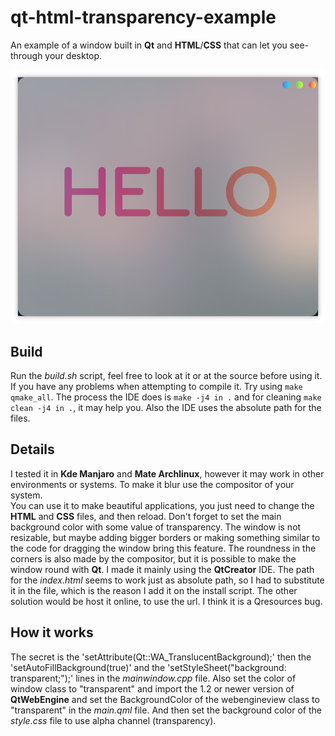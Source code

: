 # qt-html-transparency-example
An example of a window built in **Qt** and **HTML**/**CSS** that can let you see-through your desktop.

![qt-window](futuristic-app.png)

## Build

Run the *build.sh* script, feel free to look at it or at the source before using it. \
If you have any problems when attempting to compile it. Try using `make qmake_all`. The process the IDE does is `make -j4 in .` and for cleaning `make clean -j4 in .`, it may help you. Also the IDE uses the absolute path for the files.

## Details

I tested it in **Kde Manjaro** and **Mate Archlinux**, however it may work in other environments or systems. To make it blur use the compositor of your system. \
You can use it to make beautiful applications, you just need to change the **HTML** and **CSS** files, and then reload. Don't forget to set the main background color with some value of transparency. The window is not resizable, but maybe adding bigger borders or making something similar to the code for dragging the window bring this feature. The roundness in the corners is also made by the compositor, but it is possible to make the window round with **Qt**. I made it mainly using the **QtCreator** IDE. The path for the *index.html* seems to work just as absolute path, so I had to substitute it in the file, which is the reason I add it on the install script. The other solution would be host it online, to use the url. I think it is a Qresources bug.

## How it works

The secret is the 'setAttribute(Qt::WA_TranslucentBackground);' then the 'setAutoFillBackground(true)' and the 'setStyleSheet("background: transparent;");' lines in the *mainwindow.cpp* file. Also set the color of window class to "transparent" and import the 1.2 or newer version of **QtWebEngine** and set the BackgroundColor of the webengineview class to "transparent" in the *main.qml* file. And then set the background color of the *style.css* file to use alpha channel (transparency).
